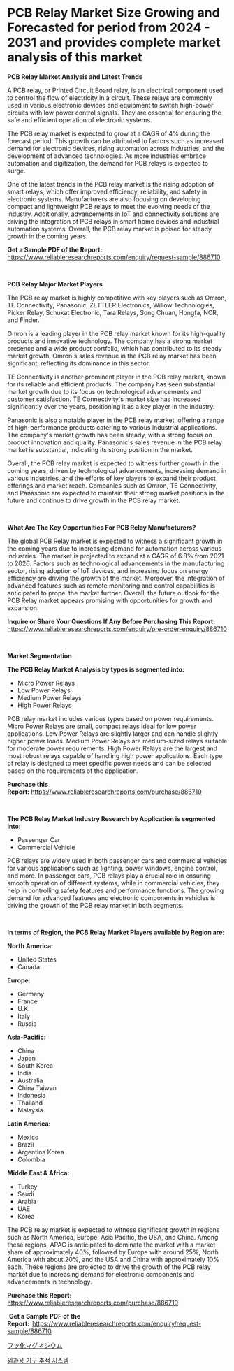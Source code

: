 <p><h1>PCB Relay Market Size Growing and Forecasted for period from 2024 - 2031 and provides complete market analysis of this market</h1></p><p><strong>PCB Relay Market Analysis and Latest Trends</strong></p>
<p><p>A PCB relay, or Printed Circuit Board relay, is an electrical component used to control the flow of electricity in a circuit. These relays are commonly used in various electronic devices and equipment to switch high-power circuits with low power control signals. They are essential for ensuring the safe and efficient operation of electronic systems.</p><p>The PCB relay market is expected to grow at a CAGR of 4% during the forecast period. This growth can be attributed to factors such as increased demand for electronic devices, rising automation across industries, and the development of advanced technologies. As more industries embrace automation and digitization, the demand for PCB relays is expected to surge.</p><p>One of the latest trends in the PCB relay market is the rising adoption of smart relays, which offer improved efficiency, reliability, and safety in electronic systems. Manufacturers are also focusing on developing compact and lightweight PCB relays to meet the evolving needs of the industry. Additionally, advancements in IoT and connectivity solutions are driving the integration of PCB relays in smart home devices and industrial automation systems. Overall, the PCB relay market is poised for steady growth in the coming years.</p></p>
<p><strong>Get a Sample PDF of the Report:&nbsp;</strong> <a href="https://www.reliableresearchreports.com/enquiry/request-sample/886710">https://www.reliableresearchreports.com/enquiry/request-sample/886710</a></p>
<p>&nbsp;</p>
<p><strong>PCB Relay Major Market Players</strong></p>
<p><p>The PCB relay market is highly competitive with key players such as Omron, TE Connectivity, Panasonic, ZETTLER Electronics, Willow Technologies, Picker Relay, Schukat Electronic, Tara Relays, Song Chuan, Hongfa, NCR, and Finder.</p><p>Omron is a leading player in the PCB relay market known for its high-quality products and innovative technology. The company has a strong market presence and a wide product portfolio, which has contributed to its steady market growth. Omron's sales revenue in the PCB relay market has been significant, reflecting its dominance in this sector.</p><p>TE Connectivity is another prominent player in the PCB relay market, known for its reliable and efficient products. The company has seen substantial market growth due to its focus on technological advancements and customer satisfaction. TE Connectivity's market size has increased significantly over the years, positioning it as a key player in the industry.</p><p>Panasonic is also a notable player in the PCB relay market, offering a range of high-performance products catering to various industrial applications. The company's market growth has been steady, with a strong focus on product innovation and quality. Panasonic's sales revenue in the PCB relay market is substantial, indicating its strong position in the market.</p><p>Overall, the PCB relay market is expected to witness further growth in the coming years, driven by technological advancements, increasing demand in various industries, and the efforts of key players to expand their product offerings and market reach. Companies such as Omron, TE Connectivity, and Panasonic are expected to maintain their strong market positions in the future and continue to drive growth in the PCB relay market.</p></p>
<p>&nbsp;</p>
<p><strong>What Are The Key Opportunities For PCB Relay Manufacturers?</strong></p>
<p><p>The global PCB Relay market is expected to witness a significant growth in the coming years due to increasing demand for automation across various industries. The market is projected to expand at a CAGR of 6.8% from 2021 to 2026. Factors such as technological advancements in the manufacturing sector, rising adoption of IoT devices, and increasing focus on energy efficiency are driving the growth of the market. Moreover, the integration of advanced features such as remote monitoring and control capabilities is anticipated to propel the market further. Overall, the future outlook for the PCB Relay market appears promising with opportunities for growth and expansion.</p></p>
<p><strong>Inquire or Share Your Questions If Any Before Purchasing This Report:</strong> <a href="https://www.reliableresearchreports.com/enquiry/pre-order-enquiry/886710">https://www.reliableresearchreports.com/enquiry/pre-order-enquiry/886710</a></p>
<p>&nbsp;</p>
<p><strong>Market Segmentation</strong></p>
<p><strong>The PCB Relay Market Analysis by types is segmented into:</strong></p>
<p><ul><li>Micro Power Relays</li><li>Low Power Relays</li><li>Medium Power Relays</li><li>High Power Relays</li></ul></p>
<p><p>PCB relay market includes various types based on power requirements. Micro Power Relays are small, compact relays ideal for low power applications. Low Power Relays are slightly larger and can handle slightly higher power loads. Medium Power Relays are medium-sized relays suitable for moderate power requirements. High Power Relays are the largest and most robust relays capable of handling high power applications. Each type of relay is designed to meet specific power needs and can be selected based on the requirements of the application.</p></p>
<p><strong>Purchase this Report:&nbsp;</strong><a href="https://www.reliableresearchreports.com/purchase/886710">https://www.reliableresearchreports.com/purchase/886710</a></p>
<p>&nbsp;</p>
<p><strong>The PCB Relay Market Industry Research by Application is segmented into:</strong></p>
<p><ul><li>Passenger Car</li><li>Commercial Vehicle</li></ul></p>
<p><p>PCB relays are widely used in both passenger cars and commercial vehicles for various applications such as lighting, power windows, engine control, and more. In passenger cars, PCB relays play a crucial role in ensuring smooth operation of different systems, while in commercial vehicles, they help in controlling safety features and performance functions. The growing demand for advanced features and electronic components in vehicles is driving the growth of the PCB relay market in both segments.</p></p>
<p>&nbsp;</p>
<p><strong>In terms of Region, the PCB Relay Market Players available by Region are:</strong></p>
<p>
    <p> <strong> North America: </strong>
        <ul>
            <li>United States</li>
            <li>Canada</li>
        </ul>
        </p> 
    <p> <strong> Europe: </strong>
        <ul>
            <li>Germany</li>
            <li>France</li>
            <li>U.K.</li>
            <li>Italy</li>
            <li>Russia</li>
        </ul>
        </p> 
    <p> <strong> Asia-Pacific: </strong>
        <ul>
            <li>China</li>
            <li>Japan</li>
            <li>South Korea</li>
            <li>India</li>
            <li>Australia</li>
            <li>China Taiwan</li>
            <li>Indonesia</li>
            <li>Thailand</li>
            <li>Malaysia</li>
        </ul>
        </p> 
    <p> <strong> Latin America: </strong>
        <ul>
            <li>Mexico</li>
            <li>Brazil</li>
            <li>Argentina Korea</li>
            <li>Colombia</li>
        </ul>
        </p> 
    <p> <strong> Middle East & Africa: </strong>
        <ul>
            <li>Turkey</li>
            <li>Saudi</li>
            <li>Arabia</li>
            <li>UAE</li>
            <li>Korea</li>
        </ul>
    </p>
    </p>
<p><p>The PCB relay market is expected to witness significant growth in regions such as North America, Europe, Asia Pacific, the USA, and China. Among these regions, APAC is anticipated to dominate the market with a market share of approximately 40%, followed by Europe with around 25%, North America with about 20%, and the USA and China with approximately 10% each. These regions are projected to drive the growth of the PCB relay market due to increasing demand for electronic components and advancements in technology.</p></p>
<p><strong>Purchase this Report: </strong><a href="https://www.reliableresearchreports.com/purchase/886710">https://www.reliableresearchreports.com/purchase/886710</a></p>
<p>&nbsp;<strong>Get a Sample PDF of the Report:&nbsp;&nbsp;</strong><a href="https://www.reliableresearchreports.com/enquiry/request-sample/886710">https://www.reliableresearchreports.com/enquiry/request-sample/886710</a></p>
<p><strong></strong></p>
<p><p><a href="https://github.com/ppmazlotr77499/Market-Research-Report-List-1/blob/main/20328149305.md">フッ化マグネシウム</a></p><p><a href="https://github.com/idcefvhkdut6/Market-Research-Report-List-1/blob/main/89579028487.md">외과용 기구 추적 시스템</a></p></p>